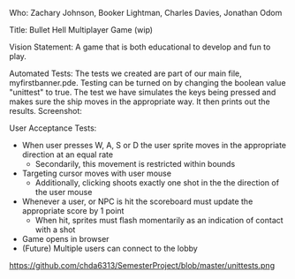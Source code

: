 Who: Zachary Johnson, Booker Lightman, Charles Davies, Jonathan Odom

Title: Bullet Hell Multiplayer Game (wip)

Vision Statement: A game that is both educational to develop and fun to play. 

Automated Tests: The tests we created are part of our main file, myfirstbanner.pde. Testing can be turned on by changing the boolean value "unittest" to true. The test we have simulates the keys being pressed and makes sure the ship moves in the appropriate way. It then prints out the results. Screenshot:

User Acceptance Tests:
- When user presses W, A, S or D the user sprite moves in the appropriate direction at an equal rate
  - Secondarily, this movement is restricted within bounds
- Targeting cursor moves with user mouse
  - Additionally, clicking shoots exactly one shot in the the direction of the user mouse
- Whenever a user, or NPC is hit the scoreboard must update the appropriate score by 1 point
  - When hit, sprites must flash momentarily as an indication of contact with a shot
- Game opens in browser
- (Future) Multiple users can connect to the lobby

https://github.com/chda6313/SemesterProject/blob/master/unittests.png



